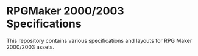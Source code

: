 # RPGMaker 2000/2003 Specifications
This repository contains various specifications and layouts for RPG Maker 2000/2003 assets.
